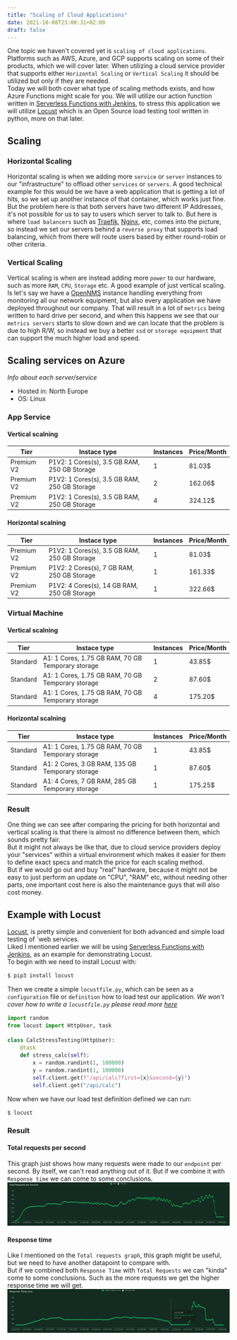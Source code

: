 ```yaml
---
title: "Scaling of Cloud Applications"
date: 2021-10-08T23:00:31+02:00
draft: false
---
```


One topic we haven't covered yet is `scaling of cloud applications`. Platforms such as AWS, Azure, and GCP supports scaling on some of their products, which we will cover later. When utilizing a cloud service provider that supports either `Horizontal Scaling` or `Vertical Scaling` it should be utilized but only if they are needed.  
Today we will both cover what type of scaling methods exists, and how Azure Functions might scale for you.
We will utilize our action function written in [Serverless Functions with Jenkins](https://blog.letnh.com/serverless-functions-with-jenkins/), to stress this application we will utilize [Locust](https://locust.io/) which is an Open Source load testing tool written in python, more on that later.

## Scaling
### Horizontal Scaling
Horizontal scaling is when we adding more `service` or `server` instances to our "infrastructure" to offload other `services` or `servers`. A good technical example for this would be we have a web application that is getting a lot of hits, so we set up another instance of that container, which works just fine. But the problem here is that both servers have two different IP Addresses, it's not possible for us to say to users which server to talk to. But here is where `load balancers` such as [Traefik](https://traefik.io/), [Nginx](https://nginx.org/en/), etc, comes into the picture, so instead we set our servers behind a `reverse proxy` that supports load balancing, which from there will route users based by either round-robin or other criteria. 


### Vertical Scaling
Vertical scaling is when are instead adding more _`power`_ to our hardware, such as more `RAM`, `CPU`, `Storage` etc. A good example of just vertical scaling. Is let's say we have a [OpenNMS](https://opennms.com) instance handling everything from monitoring all our network equipment, but also every application we have deployed throughout our company. That will result in a lot of `metrics` being written to hard drive per second, and when this happens we see that our `metrics servers` starts to slow down and we can locate that the problem is due to high R/W, so instead we buy a better `ssd` or `storage equipment` that can support the much higher load and speed. 

## Scaling services on Azure
_Info about each server/service_
  - Hosted in: North Europe
  - OS: Linux

### App Service

#### Vertical scalning
| Tier | Instace type | Instances | Price/Month |
|------|--------------|-----------|---------------------|
| Premium V2 | P1V2: 1 Cores(s), 3.5 GB RAM, 250 GB Storage | 1 | 81.03$ |
| Premium V2 | P1V2: 1 Cores(s), 3.5 GB RAM, 250 GB Storage | 2 | 162.06$ |
| Premium V2 | P1V2: 1 Cores(s), 3.5 GB RAM, 250 GB Storage | 4 | 324.12$ |

#### Horizontal scalning

| Tier | Instace type | Instances | Price/Month |
|------|--------------|-----------|---------------------|
| Premium V2 | P1V2: 1 Cores(s), 3.5 GB RAM, 250 GB Storage | 1 | 81.03$ |
| Premium V2 | P1V2: 2 Cores(s), 7 GB RAM, 250 GB Storage | 1 | 161.33$ |
| Premium V2 | P1V2: 4 Cores(s), 14 GB RAM, 250 GB Storage | 1 | 322.66$ |

### Virtual Machine

#### Vertical scalning

| Tier | Instace type | Instances | Price/Month |
|------|--------------|-----------|---------------------|
| Standard | A1: 1 Cores, 1.75 GB RAM, 70 GB Temporary storage | 1 | 43.85$ |
| Standard | A1: 1 Cores, 1.75 GB RAM, 70 GB Temporary storage | 2 | 87.60$ |
| Standard | A1: 1 Cores, 1.75 GB RAM, 70 GB Temporary storage | 4 | 175.20$ |

#### Horizontal scalning

| Tier | Instace type | Instances | Price/Month |
|------|--------------|-----------|---------------------|
| Standard | A1: 1 Cores, 1.75 GB RAM, 70 GB Temporary storage | 1 | 43.85$ |
| Standard | A1: 2 Cores, 3 GB RAM, 135 GB Temporary storage | 1 | 87.60$ |
| Standard | A1: 4 Cores, 7 GB RAM, 285 GB Temporary storage | 1 | 175.25$ |

### Result
One thing we can see after comparing the pricing for both horizontal and vertical scaling is that there is almost no difference between them, which sounds pretty fair.   
But it might not always be like that, due to cloud service providers deploy your "services" within a virtual environment which makes it easier for them to define exact specs and match the price for each scaling method.  
But if we would go out and buy "real" hardware, because it might not be easy to just perform an update on "CPU", "RAM" etc, without needing other parts, one important cost here is also the maintenance guys that will also cost money.

## Example with Locust
[Locust](https://locust.io/), is pretty simple and convenient for both advanced and simple load testing of `web services.  
Liked I mentioned earlier we will be using [Serverless Functions with Jenkins](https://blog.letnh.com/serverless-functions-with-jenkins/), as an example for demonstrating Locust.  
To begin with we need to install Locust with:
```bash
$ pip3 install locust
```
Then we create a simple `locustfile.py`, which can be seen as a `configuration` file or `definition` how to load test our application. 
_We won't cover how to write a `locustfile.py` please read more [here](https://docs.locust.io/en/stable/writing-a-locustfile.html)_
```py
import random
from locust import HttpUser, task

class CalcStressTesting(HttpUser):
    @task
    def stress_calc(self):
        x = random.randint(1, 100000) 
        y = random.randint(1, 100000) 
        self.client.get(f"/api/calc?first={x}&second={y}")
        self.client.get("/api/calc")
```
Now when we have our load test definition defined we can run:
```bash
$ locust
```

### Result

#### Total requests per second
This graph just shows how many requests were made to our `endpoint` per second. By itself, we can't read anything out of it. But if we combine it with `Response time` we can come to some conclusions.
![Locust Total Requests Graph](/img/locust-total-requsts.png)
#### Response time 
Like I mentioned on the `Total requests graph`, this graph might be useful, but we need to have another datapoint to compare with.   
But if we combined both `Response Time` with `Total Requests` we can "kinda" come to some conclusions. Such as the more requests we get the higher response time we will get. 
![Locust Response Time Graph](/img/locust-response-time.png)

